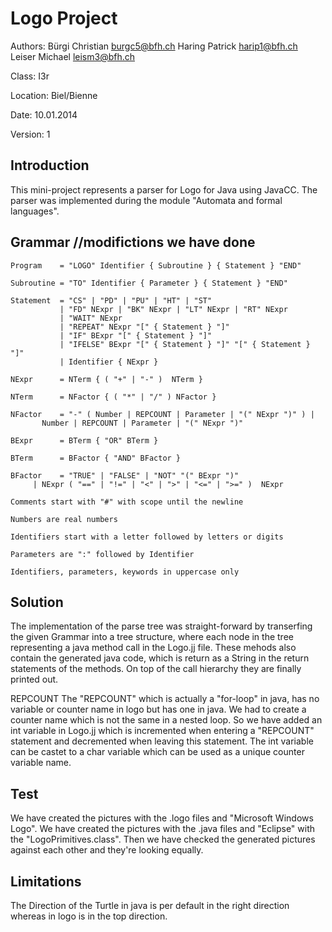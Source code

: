 Logo Project
============
      
 

    


Authors:
Bürgi Christian burgc5@bfh.ch
Haring Patrick  harip1@bfh.ch
Leiser Michael  leism3@bfh.ch

Class:
I3r

Location:
Biel/Bienne

Date:
10.01.2014

Version:
1

Introduction
------------

This mini-project represents a parser for Logo for Java using JavaCC. The parser was implemented during the module "Automata and formal languages".

Grammar				//modifictions we have done
-------

    Program    = "LOGO" Identifier { Subroutine } { Statement } "END"

    Subroutine = "TO" Identifier { Parameter } { Statement } "END"

    Statement  = "CS" | "PD" | "PU" | "HT" | "ST" 
               | "FD" NExpr | "BK" NExpr | "LT" NExpr | "RT" NExpr
               | "WAIT" NExpr
               | "REPEAT" NExpr "[" { Statement } "]"
               | "IF" BExpr "[" { Statement } "]"
               | "IFELSE" BExpr "[" { Statement } "]" "[" { Statement } "]"
               | Identifier { NExpr }

    NExpr      = NTerm { ( "+" | "-" )  NTerm }

    NTerm      = NFactor { ( "*" | "/" ) NFactor }

    NFactor    = "-" ( Number | REPCOUNT | Parameter | "(" NExpr ")" ) | 
           Number | REPCOUNT | Parameter | "(" NExpr ")" 

    BExpr      = BTerm { "OR" BTerm }

    BTerm      = BFactor { "AND" BFactor }

    BFactor    = "TRUE" | "FALSE" | "NOT" "(" BExpr ")" 
         | NExpr ( "==" | "!=" | "<" | ">" | "<=" | ">=" )  NExpr 

    Comments start with "#" with scope until the newline

    Numbers are real numbers

    Identifiers start with a letter followed by letters or digits

    Parameters are ":" followed by Identifier

    Identifiers, parameters, keywords in uppercase only


Solution
--------

    
The implementation of the parse tree was straight-forward by transerfing the given Grammar into a tree structure, where each node in the tree representing a java method call in the Logo.jj file.
These mehods also contain the generated java code, which is return as a String in the return statements of the methods.
On top of the call hierarchy they are finally printed out.

REPCOUNT
The "REPCOUNT" which is actually a "for-loop" in java, has no variable or counter name in logo but has one in java. We had to create a counter name which is not the same in a nested loop. So we have added an int variable in Logo.jj which is incremented when entering a "REPCOUNT" statement and decremented when leaving this statement. The int variable can be castet to a char variable which can be used as a unique counter variable name.
    

Test
----

We have created the pictures with the .logo files and "Microsoft Windows Logo".
We have created the pictures with the .java files and "Eclipse" with the "LogoPrimitives.class".
Then we have checked the generated pictures against each other and they're looking equally.


Limitations
-----------

The Direction of the Turtle in java is per default in the right direction whereas in logo is in the top direction.
